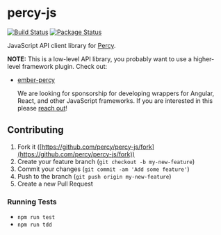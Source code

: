 # percy-js [<i class="fa fa-github" aria-hidden="true"></i>](https://github.com/percy/percy-js)

[![Build Status](https://travis-ci.org/percy/percy-js.svg?branch=master)](https://travis-ci.org/percy/percy-js)
[![Package Status](https://img.shields.io/npm/v/percy-js.svg)](https://www.npmjs.com/package/percy-js)

JavaScript API client library for [Percy](https://percy.io).

<div class="Alert Alert--warning">
  <strong>NOTE:</strong> This is a low-level API library, you probably want to use a higher-level framework plugin. Check out:

* [ember-percy](https://github.com/percy/ember-percy)

  We are looking for sponsorship for developing wrappers for Angular, React, and other JavaScript frameworks. If you are interested in this please [reach out](mailto:hello@percy.io)!
</div>

## Contributing

1.  Fork it ([https://github.com/percy/percy-js/fork](https://github.com/percy/percy-js/fork))
2.  Create your feature branch (`git checkout -b my-new-feature`)
3.  Commit your changes (`git commit -am 'Add some feature'`)
4.  Push to the branch (`git push origin my-new-feature`)
5.  Create a new Pull Request

### Running Tests

* `npm run test`
* `npm run tdd`
